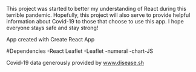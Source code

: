 This project was started to better my understanding of React during this terrible pandemic.  Hopefully, this project will also serve to provide helpful information about Covid-19 to those that choose to use this app.  I hope everyone stays safe and stay strong!

App created with Create React App

#Dependencies
-React Leaflet
-Leaflet
-numeral
-chart-JS

Covid-19 data generously provided by www.disease.sh
